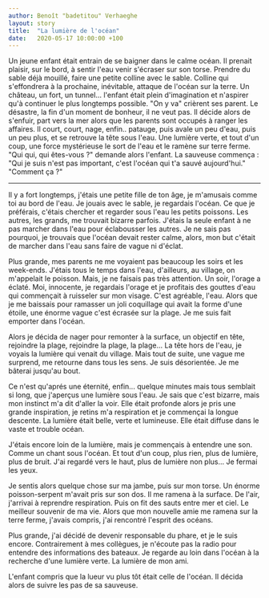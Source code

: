 ```yaml
---
author: Benoît "badetitou" Verhaeghe
layout: story
title:  "La lumière de l'océan"
date:   2020-05-17 10:00:00 +100
---
```


Un jeune enfant était entrain de se baigner dans le calme océan.
Il prenait plaisir, sur le bord, à sentir l'eau venir s'écraser sur son torse.
Prendre du sable déjà mouillé, faire une petite colline avec le sable.
Colline qui s'effondrera à la prochaine, inévitable, attaque de l'océan sur la terre.
Un château, un fort, un tunnel... l'enfant était plein d'imagination et n'aspirer qu'à continuer le plus longtemps possible.
"On y va" crièrent ses parent.
Le désastre, la fin d'un moment de bonheur, il ne veut pas.
Il décide alors de s'enfuir, part vers la mer alors que les parents sont occupés à ranger les affaires.
Il court, court, nage, enfin.. patauge, puis avale un peu d'eau, puis un peu plus, et se retrouve la tête sous l'eau.
Une lumière verte, et tout d'un coup, une force mystérieuse le sort de l'eau et le ramène sur terre ferme.
"Qui qui, qui êtes-vous ?" demande alors l'enfant.
La sauveuse commença :
"Qui je suis n'est pas important, c'est l'océan qui t'a sauvé aujourd'hui."
"Comment ça ?"

---

Il y a fort longtemps, j'étais une petite fille de ton âge, je m'amusais comme toi au bord de l'eau.
Je jouais avec le sable, je regardais l'océan.
Ce que je préférais, c'étais chercher et regarder sous l'eau les petits poissons.
Les autres, les grands, me trouvait bizarre parfois.
J'étais la seule enfant à ne pas marcher dans l'eau pour éclabousser les autres.
Je ne sais pas pourquoi, je trouvais que l'océan devait rester calme,
    alors, mon but c'était de marcher dans l'eau sans faire de vague ni d'éclat.

Plus grande, mes parents ne me voyaient pas beaucoup les soirs et les week-ends.
J'étais tous le temps dans l'eau, d'ailleurs, au village, on m'appelait le poisson.
Mais, je ne faisais pas très attention.
Un soir, l'orage a éclaté.
Moi, innocente, je regardais l'orage et je profitais des gouttes d'eau qui commençait à ruisseler sur mon visage.
C'est agréable, l'eau.
Alors que je me baissais pour ramasser un joli coquillage qui avait la forme d'une étoile, une énorme vague c'est écrasée sur la plage.
Je me suis fait emporter dans l'océan.

Alors je décida de nager pour remonter à la surface, un objectif en tête, rejoindre la plage, rejoindre la plage, la plage...
La tête hors de l'eau, je voyais la lumière qui venait du village.
Mais tout de suite, une vague me surprend, me retourne dans tous les sens.
Je suis désorientée.
Je me bâterai jusqu'au bout.

Ce n'est qu'aprés une éternité, enfin... quelque minutes mais tous semblait si long,
que j'aperçus une lumière sous l'eau.
Je sais que c'est bizarre, mais mon instinct m'a dit d'aller la voir.
Elle était profonde alors je pris une grande inspiration, je retins m'a respiration et je commençai la longue descente.
La lumière était belle, verte et lumineuse.
Elle était diffuse dans le vaste et trouble océan.

J'étais encore loin de la lumière, mais je commençais à entendre une son.
Comme un chant sous l'océan.
Et tout d'un coup, plus rien, plus de lumière, plus de bruit.
J'ai regardé vers le haut, plus de lumière non plus...
Je fermai les yeux.

Je sentis alors quelque chose sur ma jambe, puis sur mon torse.
Un énorme poisson-serpent m'avait pris sur son dos.
Il me ramena à la surface.
De l'air, j'arrivai à reprendre respiration.
Puis on fit des sauts entre mer et ciel.
Le meilleur souvenir de ma vie.
Alors que mon nouvelle amie me ramena sur la terre ferme,
    j'avais compris, j'ai rencontré l'esprit des océans.

Plus grande, j'ai décidé de devenir responsable du phare, et je le suis encore.
Contrairement à mes collègues, je n'écoute pas la radio pour entendre des informations des bateaux.
Je regarde au loin dans l'océan à la recherche d'une lumière verte.
La lumière de mon ami.

L'enfant compris que la lueur vu plus tôt était celle de l'océan.
Il décida alors de suivre les pas de sa sauveuse.
